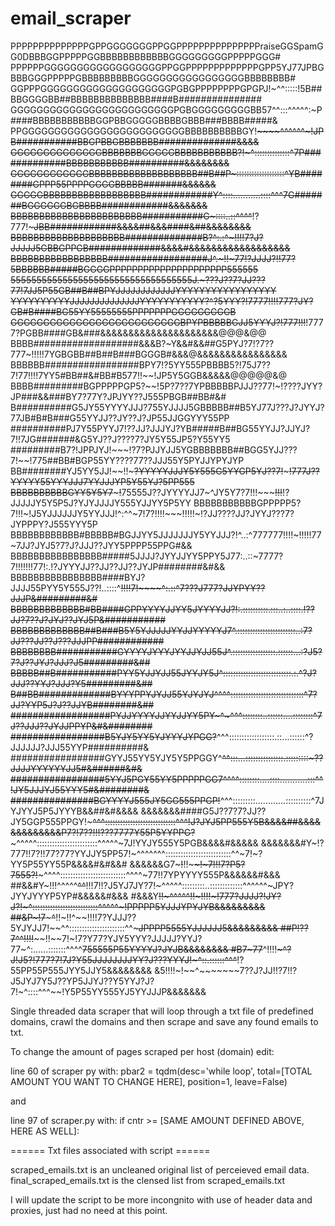 # email_scraper
PPPPPPPPPPPPPPGPPGGGGGGGPPGGPPPPPPPPPPPPPPPraiseGGSpamGG0DBBBGGPPPPPGGBBBBBBBBBBBBGGGGGGGGGPPPPPGGG#
PPPPPPGGGGGGGGGGGGGGGGGGPPGGPPPPPPPPPPPPPGPP5YJ77JPBGBBBGGGPPPPPGBBBBBBBBBGGGGGGGGGGGGGGGGGBBBBBBBB#
GGPPPGGGGGGGGGGGGGGGGGGGGPGBGPPPPPPPPGPGPJ!~^^:::::!5B##BBGGGGBB##BBBBBBBBBBBBBB####B###############
GGGGGGGGGGGGGGGGGGGGGGGGGPGBGGGGGGGGGBB57^^:::^^^^^:~P####BBBBBBBBBBBGGPBBGGGGGBBBBGBBB###BBBB#####&
PPGGGGGGGGGGGGGGGGGGGGGGGGGBBBBBBBBBBGY!~~~~~~^^^^^^~!JPB###########BBGPBBGBBBBBBB##############&&&&
GGGGGGGGGGGGGGBBBBBBBGGGGGBBBBBBBBBBB?!~^::::::::::::::^7P#############BBBBBBBBBBB##########&&&&&&&&
GGGGGGGGGGGGBBBBBBBBBBBBBBBBBBB##B##P~:::::::::::::::::::^YB########GPPP55PPPPGGGGBBBBB#######&&&&&&
GGGGGBBBBBBBBBBBBBBBBBB############Y^::::...........::::^^^7G#######BGGGGGGBGBBBB############&&&&&&&
BBBBBBBBBBBBBBBBBBBBBBB###########G~::::..::^^^^~~!?777!~~~~~JBB############&&&&##&&&####&##&&&&&&&&
BBBBBBBBBBBBBBBBBBBB##############B?^:.:^~!!!!7?J?JJJJJ5GBBGPPGB#############&&&&#&&&&&&&&&&&&&&&&&&
BBBBBBBBBBBBBBBBB##################J^.~!!~77!?JJJJ?!!77?5BBBBBB#####BGGGGPPPPPPPPPPPPPPPPPPPPP555555
55555555555555555555555555555555555J.~???J??7?JJ???77!7JJ5P55GB##B##BPYJJJJJJJJJJJJYYYYYYYYYYYYYYYYY
YYYYYYYYYYJJJJJJJJJJJJJJYYYYYYYYYYY?^?5YYY?!7777!!~~!!777?JY?GB#B####BG55YY55555555PPPPPPPGGGGGGGGGB
GGGGGGGGGGGGGGGGGGGGGGGGGGBPYPBBBBBGJJ5YYYJ?!777!!!~~!7777?PGBB####GB&###&&&&&&&&&&&&&&&&&&&&&@@@&@@
BBBB###################&&&B?~Y&&#&&##G5PYJ?7!?7??777~!!!!!7YGBGBB##B##B###BGGGB#&&&@&&&&&&&&&&&&&&&&
BBBBBB#################BPY7!?5YY555PBBBB5?!75J7??7!77!!!!7YY5#BB##&#BB#B577!!~~!JP5Y5GGB&&&&&@@@@@&@
BBBB#########BGPPPPPGP5?~~!5P?7??7YPBBBBBPJJJ??77!~!????JYY?JP###&&###BY7?77Y?JPJYY??J555PBGB##BB#&#
B##########G5JY55YYYYJJJ?755YJJJJ5GBBBBB##B5YJ77J???J?JYYJ?77JB#B#B###G55YYJJ??JY??J?JP55JJGGYYY55PP
##########PJ7Y55PYYJ7!??JJ?JJJYJ?YB#####B##BG55YYJJ?JJYJ?7!!7JG#######&G5YJ??J????7?JY5Y55JP5?Y55YY5
#########B7?!JPPJYJ!~~~!?7?PJJYJJ5YGBBBBBBB##BGG5YJJ???7!~~!775##BB#BGP55YY????77??JJJ55Y5PYJJYPYJYP
BB########YJ5YY5JJ!~~!!~~~?YYYYYJJJY5Y555G5YYGP5YJ??7!~~~~~!777J??YYYYY55YYYJJJ7YYJJJYP5Y55YJ?5PP555
BBBBBBBBBBGYY5Y5Y7~~~~~!~~75555J??JYYYYJJ7~^JY5Y7?7!!!~~~~~!!!~~!?JJJJJY5Y5P5J?YJYJJJJY555YJJYY5P5YY
BBBBBBBBBBBGPPPPP5?7!!!~!J5YJJJJJJY5YYJJJ!^:^^~7!7?!!!!~~~!!!!!~!?JJ????JJ?JYYJ???7?JYPPPY?J555YYY5P
BBBBBBBBBBBB#BBBBB#BGJJYY5JJJJJJJY5YYJJJ?!^..:^777777!!!!~!!!!!77~7JJ?JYJ5?7?J?JJJ??JYY5PPPP55PPG#&&
BBBBBBBBBBBBBBBB#####5JJJJ?JYYJJYY5PPY5J77:..::~7777?7!!!!!!!77!:.!?JYYYJJ??JJ??JJ??JYJP########&#&&
BBBBBBBBBBBBBBBB####BYJ?JJJJ55PYY5Y555J??!..::::^~~!!!!7!~~~~^:.::^7???J777?JJYPYY??JJJP&#########&#
BBBBBBBBBBBBB#BB####GPPYYYYJJYY5JYYYYJJ?!:.::::::::::.:::..:..::::.!??JJ?7??J?JYJ??JYJ5P&###########
BBBBBBBBBBBBB##B###B5Y5YJJJJJYYJJYYYYYJ7^.:::::::::::::::::::::::..:7?JJ???JJ??J???JJJPP############
BBBBBBBB###########GYYYYJYYYJYYJJYJJ55J^.:::::::::::::::::.::::::...:?J5?7?J??JYJ?JJJ?J5#########&##
BBBBB##B###########PYY5YJJYJJ55JYYJY5J^:::::::::::::::::::::::::::.:.^?J?JJJ??YYJ?JJJ?Y5#########&##
B##BB#############BYYYPPYJYJJ55YJYJYJ^^^^:::::::::::::::::::::::::::::^7?JJ?YYP5J?J??JJYB########&##
##################PYJJYYYYJJYYJJYY5PY~^~^^^::::::::..::::::....::::::::^7J??JJJ??JYJJPPYP&#&########
#################B5YJY5YY5YJYYYJYPGG?~~^^^::::::::::::::::::.::...::::::^?JJJJJJ?JJJ55YYP##########&
#################GYYJ55YY5YJY5Y5PPGGY^~~^^:::...:::::::::::::::.:::::::::~??JJJJYYYYYYJJ5#&######&#&
#################5YYJ5PGY55YY5PPPPPGG7^^^^::::::::....::::...........:::^^!JY5JJJYJ55YYY5#&########&
###############BGYYYYJ555JY5GG555PPGP!~~^^^:::::::::............::::::::::^7JYJYYJ5P5JYYYB&&##&#&&&&
&&&&&&&####G5J??7?7?JJ??JY5GGP555PPGY!~~~^^^::::::::::::::::::::::::::::^^^!J?JYJ5PP555Y5B&&&&##&&&&
&&&&&&&&&P7?!7??!!!???7777Y55P5YYPPG?~~~^^^^^::::::::::::::::::::::::^^^^^~7J!YYJY555Y5PGB&&&&#&&&&&
&&&&&&&#Y~!?777!!7?!!77?77?YYJJY5PP57!~^^^^^^^::::::::::::::::::::::::::^^~7!~?YY5P55YY55P&&&&#&#&&#
&&&&&&G7~~~!~~!!~~~~!~7!!!7?P5?7555?!~~~^^^^::::::::::::::::::::::::::^^^^~77!!7YPYYYY555P&&&&&&#&&&
##&&#Y~!!!^^^^^~~^^~~!!!7!!?J5YJ7JY?7!~^^^^^:::::::::..:::::::::::::^^^^^^~JPY?JYYJYYYP5YP#&&&&&#&&&
#&&&Y~~!!~^^^^^!!~!!!!~!777?JJJJ?!JY?J?!~^::::::::::::::::::::::::::^^^^^~!PPPPP5YJJJYPYJYB&&&&&&&&&
##&P~!7~~~~~^~~!!~!!^~~!!!!7?YJJJ??5YJYJJ7!~~^^::::::::::::::::::::::^^~~~JPPPP5555YJJJJJJ5&&&&&&&&&
##P!??7^^!!!!~~~~!!~~7!~!7?Y77?YJY5YYY?JJJJJ?YYJ?77~^:......:::::::^^^^~~755555P55YYYYJ?JYJB&&&&&&&&
#B7~77~~^!!!!~~~^?J!J5?!777?7!7J?Y55JJJJJJJJYY?J???YYYJ!~^::.::::::^^^~~!?55PP55P555JYY5JJY5&&&&&&&&
&5!!!!~!~~^~~~~~~~7??J?JJ!!?7!!?J5JYJ7Y5J??YP5JJYJ??Y5YYJ?J?7!~^::::^^^~~!Y5P55YY555YJ5YYJJJP&&&&&&&

Single threaded data scraper that will loop through a txt file of predefined domains, crawl the domains and then scrape and save any found emails to txt.

To change the amount of pages scraped per host (domain) edit:

line 60 of scraper py with: 
pbar2 = tqdm(desc='while loop', total=[TOTAL AMOUNT YOU WANT TO CHANGE HERE], position=1, leave=False)

and

line 97 of scraper.py with:
if cntr >= [SAME AMOUNT DEFINED ABOVE, HERE AS WELL]:


====== Txt files associated with script ======

scraped_emails.txt is an uncleaned original list of perceieved email data.
final_scraped_emails.txt is the clensed list from scraped_emails.txt

I will update the script to be more incongnito with use of header data and proxies, just had no need at this point.
